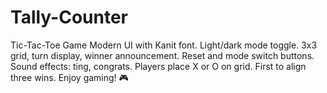 # Tally-Counter
Tic-Tac-Toe Game  Modern UI with Kanit font. Light/dark mode toggle. 3x3 grid, turn display, winner announcement. Reset and mode switch buttons. Sound effects: ting, congrats. Players place X or O on grid. First to align three wins.  Enjoy gaming! 🎮
